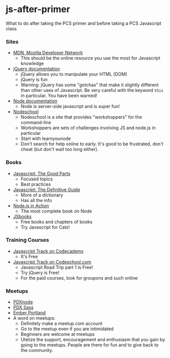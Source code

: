 js-after-primer
===============

What to do after taking the PCS primer and before taking a PCS Javascript class

### Sites
- [MDN, Mozilla Developer Network](https://developer.mozilla.org/en-US/)
    + This should be the online resource you use the most for Javascript knowledge
- [jQuery documentation](http://api.jquery.com/)
    + jQuery allows you to manipulate your HTML (DOM)
    + jQuery is fun
    + Warning: jQuery has some "gotchas" that make it slightly different than other uses of Javascript. Be very careful with the keyword `this` in particular. You have been warned!
- [Node documentation](http://nodejs.org/api/)
    + Node is server-side javascript and is super fun!
- [Nodeschool](http://nodeschool.io/)
    + Nodeschool is a site that provides "workshoppers" for the command-line
    + Workshoppers are sets of challenges involving JS and node.js in particular
    + Start with learnyounode
    + Don't search for help online to early. It's good to be frustrated, don't cheat (but don't wait too long either).

### Books
- [Javascript: The Good Parts](http://www.amazon.com/JavaScript-Good-Parts-Douglas-Crockford/dp/0596517742/ref=sr_1_1?s=books&ie=UTF8&qid=1397667096&sr=1-1&keywords=javascript+the+good+parts)
    + Focused topics
    + Best practices
- [Javascript: The Definitive Guide](http://www.amazon.com/JavaScript-Definitive-Guide-Activate-Guides-ebook/dp/B004XQX4K0/ref=sr_1_1?s=books&ie=UTF8&qid=1397667145&sr=1-1&keywords=javascript+the+definitive+guide)
    + More of a dictionary
    + Has all the info
- [Node.js in Action](http://www.manning.com/cantelon/)
    + The most complete book on Node
- [JSbooks](http://jsbooks.revolunet.com/)
    + Free books and chapters of books
    + Try Javascript for Cats!
    
### Training Courses
- [Javascript Track on Codecademy](http://www.codecademy.com/tracks/javascript)
    + It's Free
- [Javascript Track on Codeschool.com](https://www.codeschool.com/paths/javascript)
    + Javascript Road Trip part 1 is Free!
    + Try jQuery is Free!
    + For the paid courses, look for groupons and such online

### Meetups
- [PDXnode](http://www.meetup.com/pdxnode/)
- [PDX Sass](http://www.meetup.com/pdxSass/)
- [Ember Portland](http://www.meetup.com/Ember-PDX/)
- A word on meetups: 
    + Definitely make a meetup.com account
    + Go to the meetup even if you are intimidated
    + Beginners are welcome at meetups
    + Utelize the support, encouragement and enthusiasm that you gain by going to the meetups. People are there for fun and to give back to the community.
